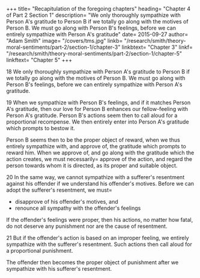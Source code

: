 

+++
title=  "Recapitulation of the foregoing chapters"
heading=  "Chapter 4 of Part 2 Section 1"
description=  "We only thoroughly sympathize with Person A's gratitude to Person B if we totally go along with the motives of Person B. We must go along with Person B's feelings, before we can entirely sympathize with Person A's gratitude"
date=  2015-09-27
author=  "Adam Smith"
image=  "/covers/tms.jpg"
linkb=  "/research/smith/theory-moral-sentiments/part-2/section-1/chapter-3"
linkbtext=  "Chapter 3"
linkf=  "/research/smith/theory-moral-sentiments/part-2/section-1/chapter-5"
linkftext=  "Chapter 5"
+++
 
18 We only thoroughly sympathize with Person A's gratitude to Person B if we totally go along with the motives of Person B. We must go along with Person B's feelings, before we can entirely sympathize with Person A's gratitude.

<!-- of one man towards another, merely because this other was the cause of his good fortune, unless we .
Our heart must adopt the principles of the agent.
If the benefactor's conduct was proper, it does not seem to demand or require any proportional recompense, no matter how beneficial its effects. -->
 
19 When we sympathize with Person B's feelings, and if it matches Person A's gratitude, then our love for Person B enhances our fellow-feeling with Person A's gratitude. Person B's actions seem then to call aloud for a proportional recompense. We then entirely enter into Person A's gratitude which prompts to bestow it.

Person B seems then to be the proper object of reward, when we thus entirely sympathize with, and approve of, the gratitude which prompts to reward him.
When we approve of, and go along with the gratitude which the action creates, we must necessarily= 
approve of the action, and
regard the person towards whom it is directed, as its proper and suitable object.
 
 
20 In the same way, we cannot sympathize with a sufferer's resentment against his offender if we understand his offender's motives. Before we can adopt the sufferer's resentment, we must= 
- disapprove of his offender's motives, and
- renounce all sympathy with the offender's feelings

If the offender's feelings were proper, then his actions, no matter how fatal, do not deserve any punishment nor are the cause of resentment.


21 But if the offender's action is based on an improper feeling, we entirely sympathize with the sufferer's resentment. Such actions then call aloud for a proportional punishment.
<!-- We entirely enter into, and approve of, that resentment which prompts to inflict it. -->

The offender then becomes the proper object of punishment after we sympathize with his sufferer's resentment.

<!-- In this case too, when we approve, and go along with, the affection which caused the action, we must necessarily= 
approve of the action, and
regard the person against whom it is directed, as its proper and suitable object.
 -->